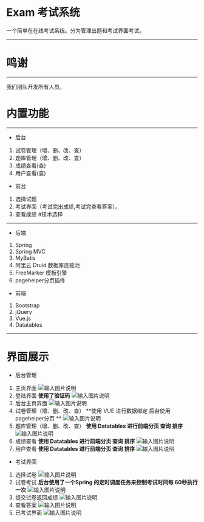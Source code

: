 # Exam 考试系统
一个简单在在线考试系统。分为管理出题和考试界面考试。
***
# 鸣谢
***
我们团队开发所有人员。
# 内置功能
***
- 后台
1. 试卷管理（增、删、改、查）
2. 题库管理（增、删、改、查）
3. 成绩查看(查)
4. 用户查看(查)
- 前台
1. 选择试题
2. 考试界面（考试完出成绩,考试完查看答案）。
3. 查看成绩
#技术选择
***
- 后端
1. Spring
2. Spring MVC
3. MyBatis
4. 阿里云 Druid 数据库连接池
5. FreeMarker 模板引擎
6. pagehelper分页插件
- 前端
1. Bootstrap
2. jQuery
3. Vue.js
4. Datatables
***
# 界面展示
- 后台管理
1. 主页界面
![输入图片说明](http://git.oschina.net/uploads/images/2016/1231/012729_ce5e1523_734677.png "在这里输入图片标题")
2. 登陆界面    **使用了验证码**
![输入图片说明](http://git.oschina.net/uploads/images/2016/1231/012810_145864c7_734677.png "在这里输入图片标题")
3. 后台主页界面
![输入图片说明](http://git.oschina.net/uploads/images/2016/1231/013106_aad5384d_734677.png "在这里输入图片标题")
4. 试卷管理（增、删、改、查）    **使用 VUE 进行数据绑定 后台使用 pagehelper分页 **
![输入图片说明](http://git.oschina.net/uploads/images/2016/1231/013316_0049a203_734677.png "在这里输入图片标题")
5. 题库管理（增、删、改、查）    **使用 Datatables 进行前端分页 查询 排序**
![输入图片说明](http://git.oschina.net/uploads/images/2016/1231/013349_00b0a5b0_734677.png "在这里输入图片标题")
6. 成绩查看    **使用 Datatables 进行前端分页 查询 排序**
![输入图片说明](http://git.oschina.net/uploads/images/2016/1231/013516_389c4aa1_734677.png "在这里输入图片标题")
7. 用户查看    **使用 Datatables 进行前端分页 查询 排序**
![输入图片说明](http://git.oschina.net/uploads/images/2016/1231/013630_fd122202_734677.png "在这里输入图片标题")
- 考试界面
1. 选择试卷
![输入图片说明](http://git.oschina.net/uploads/images/2016/1231/013729_c23c8768_734677.png "在这里输入图片标题")
2. 试卷考试  **后台使用了一个Spring 的定时调度任务来控制考试时间每 60秒执行一次**
![输入图片说明](http://git.oschina.net/uploads/images/2016/1231/013752_28c6d815_734677.png "在这里输入图片标题")
3. 提交试卷返回成绩
![输入图片说明](http://git.oschina.net/uploads/images/2016/1231/013824_da32057f_734677.png "在这里输入图片标题")
4. 查看答案
![输入图片说明](http://git.oschina.net/uploads/images/2016/1231/013853_fdbee1be_734677.png "在这里输入图片标题")
5. 已考试界面
![输入图片说明](http://git.oschina.net/uploads/images/2016/1231/013921_53806a94_734677.png "在这里输入图片标题")
